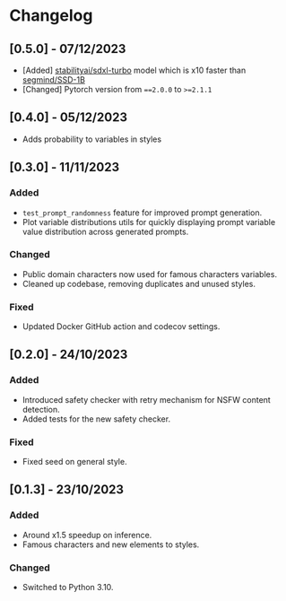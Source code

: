# Changelog

## [0.5.0] - 07/12/2023

- [Added] [stabilityai/sdxl-turbo](https://huggingface.co/stabilityai/sdxl-turbo) model which is x10 faster than [segmind/SSD-1B](https://huggingface.co/segmind/SSD-1B)
- [Changed] Pytorch version from `==2.0.0` to `>=2.1.1`

## [0.4.0] - 05/12/2023

- Adds probability to variables in styles

## [0.3.0] - 11/11/2023

### Added

- `test_prompt_randomness` feature for improved prompt generation.
- Plot variable distributions utils for quickly displaying prompt variable value distribution across generated prompts.

### Changed

- Public domain characters now used for famous characters variables.
- Cleaned up codebase, removing duplicates and unused styles.

### Fixed

- Updated Docker GitHub action and codecov settings.

## [0.2.0] - 24/10/2023

### Added

- Introduced safety checker with retry mechanism for NSFW content detection.
- Added tests for the new safety checker.

### Fixed

- Fixed seed on general style.

## [0.1.3] - 23/10/2023

### Added

- Around x1.5 speedup on inference.
- Famous characters and new elements to styles.

### Changed

- Switched to Python 3.10.
